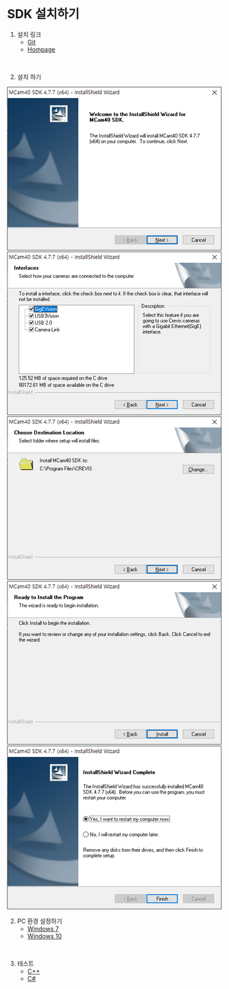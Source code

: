 
# SDK 설치하기

1. 설치 링크
   - [Git](https://github.com/CREVIS/Camera/tree/master/MCam40)
   - [Hompage](https://crevis.co.kr/Customer/download)
<br>

2. 설치 하기
<img src="https://github.com/CREVIS/Camera/blob/master/Examples/SDK%20%EC%84%A4%EC%B9%98%ED%95%98%EA%B8%B0/ImageSources/SDK%20%EC%84%A4%EC%B9%98%ED%95%98%EA%B8%B01.png">
<img src="https://github.com/CREVIS/Camera/blob/master/Examples/SDK%20%EC%84%A4%EC%B9%98%ED%95%98%EA%B8%B0/ImageSources/SDK%20%EC%84%A4%EC%B9%98%ED%95%98%EA%B8%B02.png">
<img src="https://github.com/CREVIS/Camera/blob/master/Examples/SDK%20%EC%84%A4%EC%B9%98%ED%95%98%EA%B8%B0/ImageSources/SDK%20%EC%84%A4%EC%B9%98%ED%95%98%EA%B8%B03.png">
<img src="https://github.com/CREVIS/Camera/blob/master/Examples/SDK%20%EC%84%A4%EC%B9%98%ED%95%98%EA%B8%B0/ImageSources/SDK%20%EC%84%A4%EC%B9%98%ED%95%98%EA%B8%B04.png">
<img src="https://github.com/CREVIS/Camera/blob/master/Examples/SDK%20%EC%84%A4%EC%B9%98%ED%95%98%EA%B8%B0/ImageSources/SDK%20%EC%84%A4%EC%B9%98%ED%95%98%EA%B8%B05.png">
<br>


2. PC 환경 설정하기
   - [Windows 7](https://github.com/CREVIS/Camera/blob/master/Examples/SDK%20%EC%84%A4%EC%B9%98%ED%95%98%EA%B8%B0/MarkDownPages/Windows%207.md)
   - [Windows 10](https://github.com/CREVIS/Camera/blob/master/Examples/SDK%20%EC%84%A4%EC%B9%98%ED%95%98%EA%B8%B0/MarkDownPages/Windows%207.md)
<br>

3. 테스트
   - [C++](https://github.com/CREVIS/Camera/blob/master/Examples/SDK%20%EC%84%A4%EC%B9%98%ED%95%98%EA%B8%B0/MarkDownPages/C%2B%2B.md)
   - [C#](https://github.com/CREVIS/Camera/blob/master/Examples/SDK%20%EC%84%A4%EC%B9%98%ED%95%98%EA%B8%B0/MarkDownPages/C%2B%2B.md)
<br>

